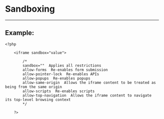 # Sandboxing
-------

## Example:


    <?php

	    <iframe sandbox="value">

			/*
			sandbox=""  Applies all restrictions
			allow-forms  Re-enables form submission
			allow-pointer-lock  Re-enables APIs
			allow-popups  Re-enables popups
			allow-same-origin  Allows the iframe content to be treated as being from the same origin
			allow-scripts  Re-enables scripts
			allow-top-navigation  Allows the iframe content to navigate its top-level browsing context
			*/

		?>
